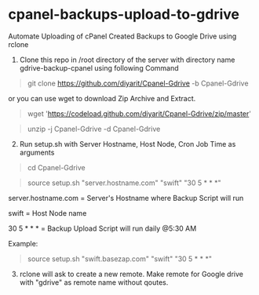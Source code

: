 # cpanel-backups-upload-to-gdrive
Automate Uploading of cPanel Created Backups to Google Drive using rclone

1) Clone this repo in /root directory of the server with directory name gdrive-backup-cpanel using following Command
 
 > git clone https://github.com/diyarit/Cpanel-Gdrive -b Cpanel-Gdrive
 
 or you can use wget to download Zip Archive and Extract.
 
 > wget 'https://codeload.github.com/diyarit/Cpanel-Gdrive/zip/master'
 
 > unzip -j Cpanel-Gdrive -d Cpanel-Gdrive

2) Run setup.sh with Server Hostname, Host Node, Cron Job Time as arguments

 > cd Cpanel-Gdrive

 > source setup.sh "server.hostname.com" "swift" "30 5 * * *"

   server.hostname.com = Server's Hostname where Backup Script will run
   
   swift = Host Node name
   
   30 5 * * * = Backup Upload Script will run daily @5:30 AM

   Example: 
 > source setup.sh "swift.basezap.com" "swift" "30 5 * * *"

3) rclone will ask to create a new remote. Make remote for Google drive with "gdrive" as remote name without qoutes.


